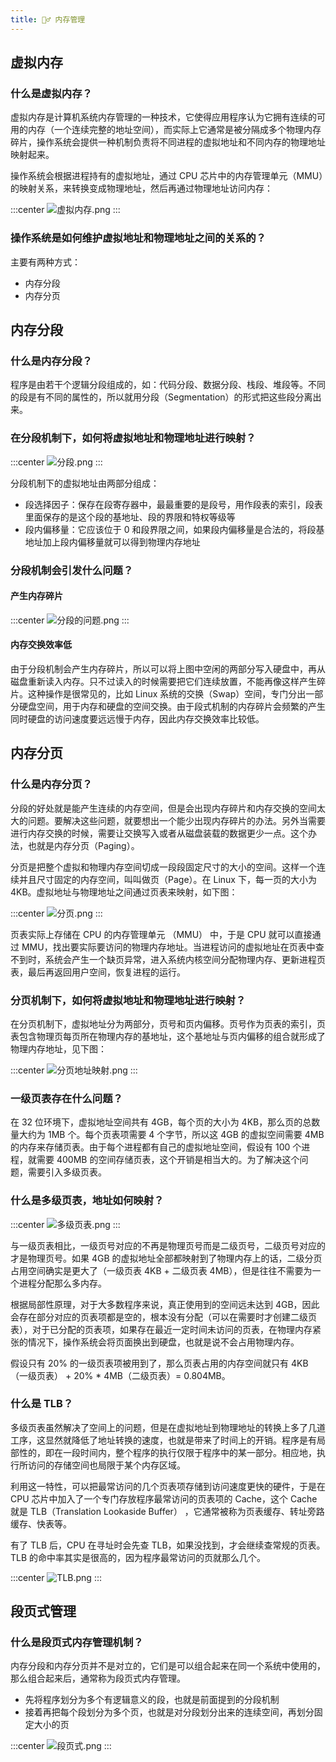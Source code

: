 ```yaml
---
title: 🧙‍♂️ 内存管理
---
```


## 虚拟内存

### 什么是虚拟内存？

虚拟内存是计算机系统内存管理的一种技术，它使得应用程序认为它拥有连续的可用的内存（一个连续完整的地址空间），而实际上它通常是被分隔成多个物理内存碎片，操作系统会提供一种机制负责将不同进程的虚拟地址和不同内存的物理地址映射起来。

操作系统会根据进程持有的虚拟地址，通过 CPU 芯片中的内存管理单元（MMU）的映射关系，来转换变成物理地址，然后再通过物理地址访问内存：

:::center
![虚拟内存.png](https://i.loli.net/2021/08/01/Xus2I9oerAECYZj.png)
:::

### 操作系统是如何维护虚拟地址和物理地址之间的关系的？

主要有两种方式：

- 内存分段
- 内存分页

## 内存分段

### 什么是内存分段？

程序是由若干个逻辑分段组成的，如：代码分段、数据分段、栈段、堆段等。不同的段是有不同的属性的，所以就用分段（Segmentation）的形式把这些段分离出来。

### 在分段机制下，如何将虚拟地址和物理地址进行映射？

:::center
![分段.png](https://i.loli.net/2021/08/01/MOHuUG7hKEIYbN5.png)
:::

分段机制下的虚拟地址由两部分组成：

- 段选择因子：保存在段寄存器中，最最重要的是段号，用作段表的索引，段表里面保存的是这个段的基地址、段的界限和特权等级等
- 段内偏移量：它应该位于 0 和段界限之间，如果段内偏移量是合法的，将段基地址加上段内偏移量就可以得到物理内存地址

### 分段机制会引发什么问题？

#### 产生内存碎片

:::center
![分段的问题.png](https://i.loli.net/2021/08/01/HQCPoBkRmz4hTfs.png)
:::

#### 内存交换效率低

由于分段机制会产生内存碎片，所以可以将上图中空闲的两部分写入硬盘中，再从磁盘重新读入内存。只不过读入的时候需要把它们连续放置，不能再像这样产生碎片。这种操作是很常见的，比如 Linux 系统的交换（Swap）空间，专门分出一部分硬盘空间，用于内存和硬盘的空间交换。由于段式机制的内存碎片会频繁的产生同时硬盘的访问速度要远远慢于内存，因此内存交换效率比较低。

## 内存分页

### 什么是内存分页？

分段的好处就是能产生连续的内存空间，但是会出现内存碎片和内存交换的空间太大的问题。要解决这些问题，就要想出一个能少出现内存碎片的办法。另外当需要进行内存交换的时候，需要让交换写入或者从磁盘装载的数据更少一点。这个办法，也就是内存分页（Paging）。

分页是把整个虚拟和物理内存空间切成一段段固定尺寸的大小的空间。这样一个连续并且尺寸固定的内存空间，叫叫做页（Page）。在 Linux 下，每一页的大小为 4KB。虚拟地址与物理地址之间通过页表来映射，如下图：

:::center
![分页.png](https://i.loli.net/2021/08/01/pQ5h4vAef6LZmcj.png)
:::

页表实际上存储在 CPU 的内存管理单元 （MMU） 中，于是 CPU 就可以直接通过 MMU，找出要实际要访问的物理内存地址。当进程访问的虚拟地址在页表中查不到时，系统会产生一个缺页异常，进入系统内核空间分配物理内存、更新进程页表，最后再返回用户空间，恢复进程的运行。

### 分页机制下，如何将虚拟地址和物理地址进行映射？

在分页机制下，虚拟地址分为两部分，页号和页内偏移。页号作为页表的索引，页表包含物理页每页所在物理内存的基地址，这个基地址与页内偏移的组合就形成了物理内存地址，见下图：

:::center
![分页地址映射.png](https://i.loli.net/2021/08/01/S71vjZulUghcRE8.png)
:::

### 一级页表存在什么问题？

在 32 位环境下，虚拟地址空间共有 4GB，每个页的大小为 4KB，那么页的总数量大约为 1MB 个。每个页表项需要 4 个字节，所以这 4GB 的虚拟空间需要 4MB 的内存来存储页表。由于每个进程都有自己的虚拟地址空间，假设有 100 个进程，就需要 400MB 的空间存储页表，这个开销是相当大的。为了解决这个问题，需要引入多级页表。

### 什么是多级页表，地址如何映射？

:::center
![多级页表.png](https://i.loli.net/2021/08/01/emv1faq7HtSrwpJ.png)
:::

与一级页表相比，一级页号对应的不再是物理页号而是二级页号，二级页号对应的才是物理页号。如果 4GB 的虚拟地址全部都映射到了物理内存上的话，二级分页占用空间确实是更大了（一级页表 4KB + 二级页表 4MB），但是往往不需要为一个进程分配那么多内存。

根据局部性原理，对于大多数程序来说，真正使用到的空间远未达到 4GB，因此会存在部分对应的页表项都是空的，根本没有分配（可以在需要时才创建二级页表），对于已分配的页表项，如果存在最近一定时间未访问的页表，在物理内存紧张的情况下，操作系统会将页面换出到硬盘，也就是说不会占用物理内存。

假设只有 20% 的一级页表项被用到了，那么页表占用的内存空间就只有 4KB（一级页表） + 20% * 4MB（二级页表）= 0.804MB。

### 什么是 TLB？

多级页表虽然解决了空间上的问题，但是在虚拟地址到物理地址的转换上多了几道工序，这显然就降低了地址转换的速度，也就是带来了时间上的开销。程序是有局部性的，即在一段时间内，整个程序的执行仅限于程序中的某一部分。相应地，执行所访问的存储空间也局限于某个内存区域。

利用这一特性，可以把最常访问的几个页表项存储到访问速度更快的硬件，于是在 CPU 芯片中加入了一个专门存放程序最常访问的页表项的 Cache，这个 Cache 就是 TLB（Translation Lookaside Buffer） ，它通常被称为页表缓存、转址旁路缓存、快表等。

有了 TLB 后，CPU 在寻址时会先查 TLB，如果没找到，才会继续查常规的页表。TLB 的命中率其实是很高的，因为程序最常访问的页就那么几个。

:::center
![TLB.png](https://i.loli.net/2021/08/01/9jBzKGfMVCIsu3k.png)
:::

## 段页式管理

### 什么是段页式内存管理机制？

内存分段和内存分页并不是对立的，它们是可以组合起来在同一个系统中使用的，那么组合起来后，通常称为段页式内存管理。

- 先将程序划分为多个有逻辑意义的段，也就是前面提到的分段机制
- 接着再把每个段划分为多个页，也就是对分段划分出来的连续空间，再划分固定大小的页

:::center
![段页式.png](https://i.loli.net/2021/08/01/Dbql5C7xWXHa41V.png)
:::
